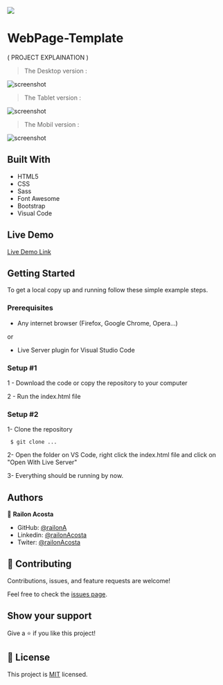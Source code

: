

![](https://img.shields.io/badge/Microverse-blueviolet)

# WebPage-Template

( PROJECT EXPLAINATION )


> The Desktop version :
 
![screenshot]( ... )

> The Tablet version :

![screenshot]( ... )
> The Mobil version :

![screenshot]( ... )
## Built With

- HTML5
- CSS
- Sass
- Font Awesome
- Bootstrap 
- Visual Code

## Live Demo

[Live Demo Link](  https://railona.github.io/Railon-Developer-Portfolio/)



## Getting Started

To get a local copy up and running follow these simple example steps.

### Prerequisites

- Any internet browser (Firefox, Google Chrome, Opera...)

or 

- Live Server plugin for Visual Studio Code 

### Setup #1


1 - Download the code or copy the repository to your computer

2 - Run the index.html file


### Setup #2


1- Clone the repository
```
 $ git clone ...
```

2- Open the folder on VS Code, right click the index.html file and click on "Open With Live Server"

3- Everything should be running by now. 

## Authors

👤 **Railon Acosta**

- GitHub: [@railonA](https://github.com/RailonA)
- Linkedin: [@railonAcosta](https://www.linkedin.com/in/railon-acosta-81265180/)
- Twiter: [@railonAcosta](https://twitter.com/RailonAcosta)




## 🤝 Contributing

Contributions, issues, and feature requests are welcome!

Feel free to check the [issues page]( ... ).

## Show your support

Give a ⭐️ if you like this project!

## 📝 License

This project is [MIT](LICENSE) licensed.